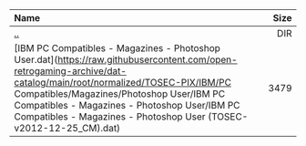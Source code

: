 |Name|Size|
|:---|---:|
|[..](../index.html)|DIR|
|[IBM PC Compatibles - Magazines - Photoshop User.dat](https://raw.githubusercontent.com/open-retrogaming-archive/dat-catalog/main/root/normalized/TOSEC-PIX/IBM/PC Compatibles/Magazines/Photoshop User/IBM PC Compatibles - Magazines - Photoshop User/IBM PC Compatibles - Magazines - Photoshop User (TOSEC-v2012-12-25_CM).dat)|3479|
